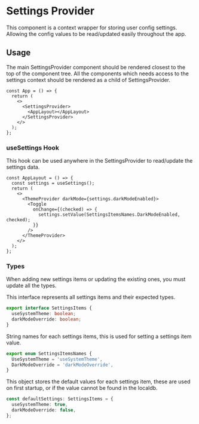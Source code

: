 # Settings Provider

This component is a context wrapper for storing user config settings.
Allowing the config values to be read/updated easily throughout the app.

## Usage

The main SettingsProvider component should be rendered closest to the top of the component tree.
All the components which needs access to the settings context should be rendered as a child of SettingsProvider.

```tsx
const App = () => {
  return (
    <>
      <SettingsProvider>
        <AppLayout></AppLayout>
      </SettingsProvider>
    </>
  );
};
```

### useSettings Hook

This hook can be used anywhere in the SettingsProvider to read/update the settings data.

```tsx
const AppLayout = () => {
  const settings = useSettings();
  return (
    <>
      <ThemeProvider darkMode={settings.darkModeEnabled}>
        <Toggle
          onChange={(checked) => {
            settings.setValue(SettingsItemsNames.DarkModeEnabled, checked);
          }}
        />
      </ThemeProvider>
    </>
  );
};
```

### Types

When adding new settings items or updating the existing ones, you must update all the types.

This interface represents all settings items and their expected types.

```ts
export interface SettingsItems {
  useSystemTheme: boolean;
  darkModeOverride: boolean;
}
```

String names for each settings items, this is used for setting a settings item value.

```ts
export enum SettingsItemsNames {
  UseSystemTheme = 'useSystemTheme',
  DarkModeOverride = 'darkModeOverride',
}
```

This object stores the default values for each settings item, these are used on first startup, or if the value cannot be found in the localdb.

```ts
const defaultSettings: SettingsItems = {
  useSystemTheme: true,
  darkModeOverride: false,
};
```
